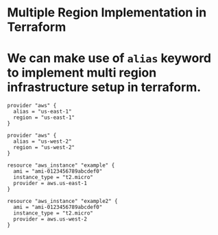 # Multiple Region Implementation in Terraform

# We can make use of `alias` keyword to implement multi region infrastructure setup in terraform.

```
provider "aws" {
  alias = "us-east-1"
  region = "us-east-1"
}

provider "aws" {
  alias = "us-west-2"
  region = "us-west-2"
}

resource "aws_instance" "example" {
  ami = "ami-0123456789abcdef0"
  instance_type = "t2.micro"
  provider = aws.us-east-1
}

resource "aws_instance" "example2" {
  ami = "ami-0123456789abcdef0"
  instance_type = "t2.micro"
  provider = aws.us-west-2
}
```